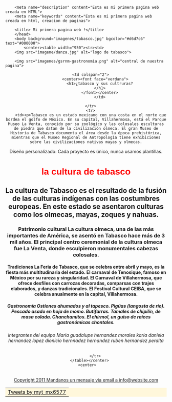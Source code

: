 <html>
    <head>
        
        <meta name="description" content="Esta es mi primera pagina web creada en HTML">
        <meta name="keywords" content="Esta es mi primera pagina web creada en html, creacion de paginas">
        
        <title> Mi primera pagina web !</title>
        </head>
        <body background="imagenes/tabasco.jpg" bgcolor="#d6d7c6" text="#000000">
            <center><table width="950"><tr><td>
        <img src="imagene/danza.jpg" alt="logo de tabasco">
        
        <img src="imagenes/gsrnm-gastronomia.png" alt="central de nuestra pagina">
        
            
<center><table border="0" width="90%" bgcolor="#fff7db">
    <tr>
        
        <td colspan="2">
            <center><font face="verdana">
                <h1>¿tabasco y sus cultruras?
                </h1>
                </font></center>
                </td>
       
        </tr>
        <tr>
        <td><p>Tabasco es un estado mexicano con una costa en el norte que bordea el golfo de México. En su capital, Villahermosa, está el Parque Museo La Venta, conocido por su zoológico y las colosales esculturas de piedra que datan de la civilización olmeca. El gran Museo de Historia de Tabasco documenta el área desde la época prehistórica, mientras que el Museo Regional de Antropología tiene exhibiciones sobre las civilizaciones nativas mayas y olmecas.
Diseño personalizado: Cada proyecto es único, nunca usamos plantillas.</p>

<h1><font color="red" face="arial">la cultura de tabasco </font></h1>
<h2>La cultura de Tabasco es el resultado de la fusión de las culturas indígenas con las costumbres europeas. En este estado se asentaron culturas como los olmecas, mayas, zoques y nahuas. </h2>
<h3>Patrimonio cultural
La cultura olmeca, una de las más importantes de América, se asentó en Tabasco hace más de 3 mil años. 
El principal centro ceremonial de la cultura olmeca fue La Venta, donde esculpieron monumentales cabezas colosales. </h3>
<h4>Tradiciones
La Feria de Tabasco, que se celebra entre abril y mayo, es la fiesta más multitudinaria del estado. 
El carnaval de Tenosique, famoso en México por su rareza y singularidad. 
El Carnaval de Villahermosa, que ofrece desfiles con carrozas decoradas, comparsas con trajes elaborados, y danzas tradicionales. 
El Festival Cultural CEIBA, que se celebra anualmente en la capital, Villahermosa. </h4>
<h5>Gastronomía 
Ostiones ahumados y al tapesco.
Pigüas (langosta de río).
Pescado asado en hoja de momo.
Butifarras.
Tamales de chipilín, de masa colada.
Chanchamitos.
El chirmol, un guiso de raíces gastronómicas chontales.</h5>
<h6>integrantes del equipo Maria guadalupe hernandez morales
karla daniela hernandez lopez
dionicio hernnadez hernandez
ruben hernandez peralta</h6>
</td>
        <td><a class="twitter-timeline" href="https://twitter.com/myt_mx6577?ref_src=twsrc%5Etfw">Tweets by myt_mx6577</a> <script async src="https://platform.twitter.com/widgets.js" charset="utf-8">
        </script></td>
        
            </tr>
       </table></center>
     <center>
<a href="index.html"> <br>Copyright 2011 Mandanos un mensaje via email a 
<a href="mailto:info@website.com">info@website.com</a>
            </center>
            </td></tr></table></center>
            </body>
            </html>

